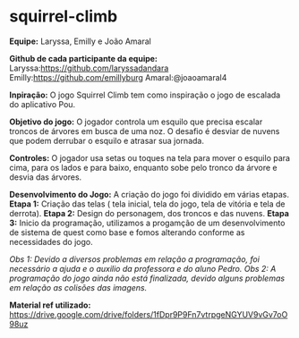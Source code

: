 # squirrel-climb

**Equipe:** Laryssa, Emilly e João Amaral

**Github de cada participante da equipe:**
Laryssa:https://github.com/laryssadandara
Emilly:https://github.com/emillyburg 
Amaral:@joaoamaral4 

**Inpiração:** O jogo Squirrel Climb tem como inspiração o jogo de escalada do aplicativo Pou.

**Objetivo do jogo:** O jogador controla um esquilo que precisa escalar troncos de árvores em busca de uma noz. O desafio é desviar de nuvens que podem derrubar o esquilo e atrasar sua jornada.

**Controles:** O jogador usa setas ou toques na tela para mover o esquilo para cima, para os lados e para baixo, enquanto sobe pelo tronco da árvore e desvia das árvores.

**Desenvolvimento do Jogo:** A criação do jogo foi dividido em várias etapas. 
**Etapa 1:** Criação das telas ( tela inicial, tela do jogo, tela de vitória e tela de derrota).
**Etapa 2:** Design do personagem, dos troncos e das nuvens. 
**Etapa 3:** Inicio da programação, utilizamos a progamção de um desenvolvimento de sistema de quest como base e fomos alterando conforme as necessidades do jogo.

*Obs 1: Devido a diversos problemas em relação a programação, foi necessário a ajuda e o auxilio da professora e do aluno Pedro.*
*Obs 2: A programação do jogo ainda não está finalizada, devido alguns problemas em relação as colisões das imagens.*  

**Material ref utilizado:** https://drive.google.com/drive/folders/1fDpr9P9Fn7vtrpgeNGYUV9vGv7oO98uz
  
